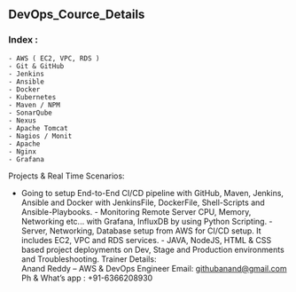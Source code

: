 ## DevOps_Cource_Details

 
### Index  : 

    - AWS ( EC2, VPC, RDS ) 
    - Git & GitHub 
    - Jenkins 
    - Ansible 
    - Docker 
    - Kubernetes 
    - Maven / NPM 
    - SonarQube 
    - Nexus 
    - Apache Tomcat 
    - Nagios / Monit 
    - Apache  
    - Nginx 
    - Grafana 
    
Projects & Real Time Scenarios: 
- Going to setup End-to-End CI/CD pipeline with GitHub, Maven, Jenkins, Ansible and Docker with 
JenkinsFile, DockerFile, Shell-Scripts and Ansible-Playbooks. - Monitoring Remote Server CPU, Memory, Networking etc... with Grafana, InfluxDB by using 
Python Scripting. - Server, Networking, Database setup from AWS for CI/CD setup. It includes EC2, VPC and RDS 
services.   - JAVA, NodeJS, HTML & CSS based project deployments on Dev, Stage and Production 
environments and Troubleshooting. 
Trainer Details:  
Anand Reddy – AWS & DevOps Engineer 
Email: githubanand@gmail.com  
Ph & What’s app :  +91-6366208930 
